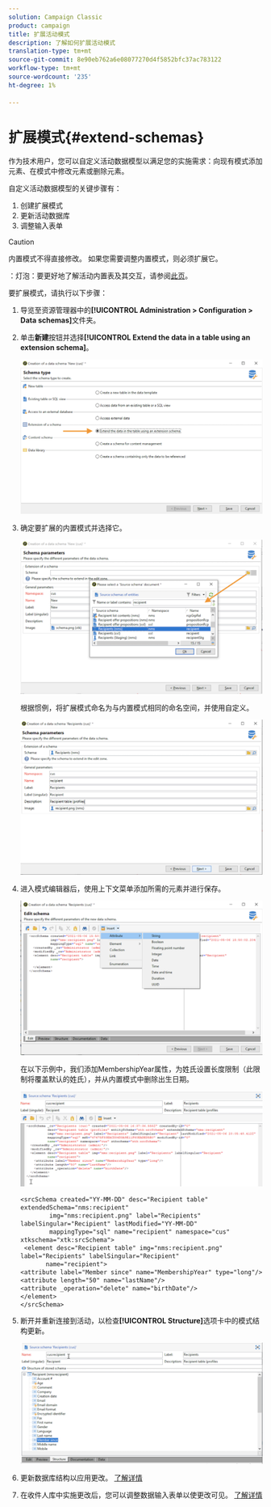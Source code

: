 ```yaml
---
solution: Campaign Classic
product: campaign
title: 扩展活动模式
description: 了解如何扩展活动模式
translation-type: tm+mt
source-git-commit: 8e90eb762a6e08077270d4f5852bfc37ac783122
workflow-type: tm+mt
source-wordcount: '235'
ht-degree: 1%

---
```


# 扩展模式{#extend-schemas}

作为技术用户，您可以自定义活动数据模型以满足您的实施需求：向现有模式添加元素、在模式中修改元素或删除元素。

自定义活动数据模型的关键步骤有：

1. 创建扩展模式
1. 更新活动数据库
1. 调整输入表单

>[!CAUTION]
>内置模式不得直接修改。 如果您需要调整内置模式，则必须扩展它。

：灯泡：要更好地了解活动内置表及其交互，请参阅[此页](datamodel.md)。

要扩展模式，请执行以下步骤：

1. 导览至资源管理器中的&#x200B;**[!UICONTROL Administration > Configuration > Data schemas]**&#x200B;文件夹。
1. 单击&#x200B;**新建**&#x200B;按钮并选择&#x200B;**[!UICONTROL Extend the data in a table using an extension schema]**。

   ![](assets/extend-schema-option.png)

1. 确定要扩展的内置模式并选择它。

   ![](assets/extend-schema-select.png)

   根据惯例，将扩展模式命名为与内置模式相同的命名空间，并使用自定义。

   ![](assets/extend-schema-validate.png)

1. 进入模式编辑器后，使用上下文菜单添加所需的元素并进行保存。

   ![](assets/extend-schema-edit.png)

   在以下示例中，我们添加MembershipYear属性，为姓氏设置长度限制（此限制将覆盖默认的姓氏），并从内置模式中删除出生日期。

   ![](assets/extend-schema-sample.png)

   ```
   <srcSchema created="YY-MM-DD" desc="Recipient table" extendedSchema="nms:recipient"
           img="nms:recipient.png" label="Recipients" labelSingular="Recipient" lastModified="YY-MM-DD"
           mappingType="sql" name="recipient" namespace="cus" xtkschema="xtk:srcSchema">
    <element desc="Recipient table" img="nms:recipient.png" label="Recipients" labelSingular="Recipient"
          name="recipient">
   <attribute label="Member since" name="MembershipYear" type="long"/>
   <attribute length="50" name="lastName"/>
   <attribute _operation="delete" name="birthDate"/>
   </element>
   </srcSchema>
   ```
1. 断开并重新连接到活动，以检查&#x200B;**[!UICONTROL Structure]**&#x200B;选项卡中的模式结构更新。

   ![](assets/extend-schema-structure.png)

1. 更新数据库结构以应用更改。 [了解详情](update-database-structure.md)

1. 在收件人库中实施更改后，您可以调整数据输入表单以使更改可见。 [了解详情](forms.md)
